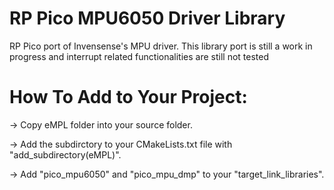 # RP Pico MPU6050 Driver Library

RP Pico port of Invensense's MPU driver.
This library port is still a work in progress and interrupt related functionalities are still not tested

# How To Add to Your Project:

-> Copy eMPL folder into your source folder.

-> Add the subdirctory to your CMakeLists.txt file with "add_subdirectory(eMPL)".

-> Add "pico_mpu6050" and "pico_mpu_dmp" to your "target_link_libraries".
